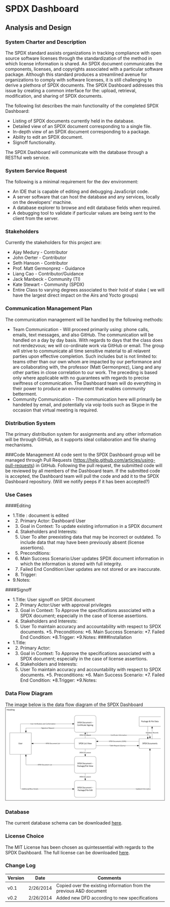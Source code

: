 # SPDX Dashboard
## Analysis and Design

### System Charter and Description
The SPDX standard assists organizations in tracking compliance with open source software licenses through the standardization of the method in which license information is shared. An SPDX document communicates the components, licenses, and copyrights associated with a particular software package. Although this standard produces a streamlined avenue for organizations to comply with software licenses, it is still challenging to derive a plethora of SPDX documents. The SPDX Dashboard addresses this issue by creating a common interface for the: upload, retrieval, modification, and sharing of SPDX documents.

The following list describes the main functionality of the completed SPDX Dashboard:
* Listing of SPDX documents currently held in the database.
* Detailed view of an SPDX document corresponding to a single file.
* In-depth view of an SPDX document corresponding to a package.
* Ability to edit an SPDX document.
* Signoff functionality.

The SPDX Dashboard will communicate with the database through a RESTful web service.

### System Service Request
The following is a minimal requirement for the dev environment:
* An IDE that is capable of editing and debugging JavaScript code.
* A server software that can host the database and any services, locally on the developers' machine.
* A database explorer to browse and edit database fields when required.
* A debugging tool to validate if particular values are being sent to the client from the server.

### Stakeholders
Currently the stakeholders for this project are:
* Ajay Medury - Contributor
* John Oerter - Contributor
* Seth Hanson - Contributor
* Prof. Matt Germonprez - Guidance
* Liang Cao - Contributor/Guidance
* Jack Manbeck - Community (TI)
* Kate Stewart - Community (SPDX)
* Entire Class to varying degrees associated to their hold of stake ( we will have the largest direct impact on the Airs and Yocto groups)


### Communication Management Plan
The communication management will be handled by the following methods:
* Team Communication - Will proceed primarily using: phone calls, emails, text messages, and also GitHub. The communication will be handled on a day by day basis. With regards to days that the class does not rendezvous; we will co-ordinate work via GitHub or email. The group will strive to communicate all time sensitive material to all relavent parties upon effective completion. Such includes but is not limited to: teams other than our own whom are impacted by our performance and are collaborating with, the professor (Matt Germonprez), Liang and any other parties in close correlation to our work. The preceding is based only where applicable with no guarantees with regards to precise swiftness of communication. The Dashboard team will do everything in their power to produce an environment that enables community betterment.
* Community Communication - The communication here will primarily be handeled by email, and potentially via voip tools such as Skype in the occasion that virtual meeting is required.

### Distribution System
The primary distribution system for assignments and any other information will be through GitHub, as it supports ideal collaboration and file sharing mechanisms.


###Code Management
All code sent to the SPDX Dashboard group will be managed through Pull Requests (https://help.github.com/articles/using-pull-requests) in GitHub.  Following the pull request, the submitted code will be reviewed by all members of the Dashboard team. If the submitted code is accepted, the Dashboard team will pull the code and add it to the SPDX Dashboard repository. (Will we notify peeps if it has been accepted?)

### Use Cases
####Editing
* 1.Title : document is edited
* 2. Primary Actor: Dashboard User
* 3. Goal in Context:  To update existing information in a SPDX document
* 4. Stakeholders and Interests:
	1. User
		To alter preexisting data that may be incorrect or outdated.
		To include data that may have been previously absent (license assertions).
* 5. Preconditions:
* 6. Main Success Scenario:User updates SPDX document information in which the information is stored with full integrity.
* 7. Failed End Condition:User updates are not stored or are inaccurate. 
* 8. Trigger:
* 9.Notes:
	
####Signoff
* 1.Title: User signoff on SPDX document
* 2. Primary Actor:User with approval privileges
* 3. Goal in Context: To Approve the specifications associated with a SPDX document; especially in the case of license assertions.
* 4. Stakeholders and Interests:
	1. User
		To maintain accuracy and accountability with respect to SPDX documents.
*5. Preconditions:
*6. Main Success Scenario:
*7. Failed End Condition:
*8.Trigger:
*9.Notes:
####Installation
* 1.Title: 
* 2. Primary Actor:
* 3. Goal in Context: To Approve the specifications associated with a SPDX document; especially in the case of license assertions.
* 4. Stakeholders and Interests:
	1. User
		To maintain accuracy and accountability with respect to SPDX documents.
*5. Preconditions:
*6. Main Success Scenario:
*7. Failed End Condition:
*8.Trigger:
*9.Notes:

### Data Flow Diagram
The image below is the data flow diagram of the SPDX Dashboard 
![Data Flow Diagram](SPDX_Dashboard_DFD_02.25.2014.jpg "Data Flow Diagram")

### Database 
The current database schema can be downloaded [here](schema.html).

### License Choice
The MIT License has been chosen as quintessential with regards to the SPDX Dashboard. The full license can be downloaded [here](../LICENSE).

### Change Log
|Version | Date    | Comments                             |
|--------|---------|--------------------------------------|
|v0.1    |2/26/2014|Copied over the existing information from the previous A&D document|
|v0.2	 |2/26/2014|Added new DFD according to new specifications|

